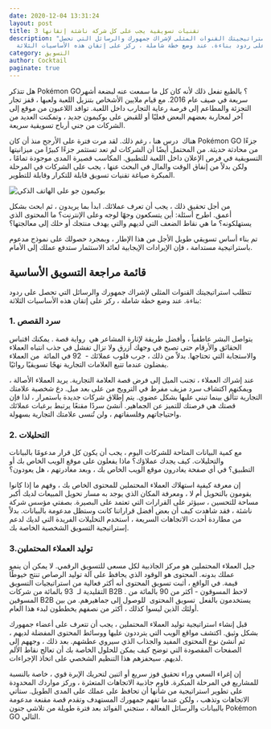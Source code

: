 ```yaml
---
date: 2020-12-04 13:31:24
layout: post
title: 3 تقنيات تسويقية يجب على كل شركة ناشئة إتقانها
description: "تتطلب استراتيجيتك القنوات المثلى لإشراك جمهورك والرسائل التي تحصل
  على ردود بناءة. عند وضع خطة شاملة ، ركز على إتقان هذه الأساسيات الثلاثة:"
category: التسويق
author: Cocktail
paginate: true
---
```

هل تتذكر Pokémon GO؟ بالطبع تفعل ذلك لأنه كان كل ما سمعت عنه لبضعة أشهر سريعة في صيف عام 2016. مع قيام ملايين الأشخاص بتنزيل اللعبة ولعبها ، قفز تجار التجزئة والمطاعم إلى فرصة رعاية التجارب داخل اللعبة. توافد اللاعبون من موقع إلى آخر لمحاربة بعضهم البعض فعليًا أو للقبض على بوكيمون جديد ، وتمكنت العديد من الشركات من جني أرباح تسويقية سريعة.

هناك  درس هنا ، رغم ذلك. لقد مرت فترة على الأرجح منذ أن كان Pokémon GO جزءًا من محادثة حديثة. من المحتمل أيضًا أن الشركات لم تعد تستثمر جزءًا كبيرًا من ميزانيتها التسويقية في فرص الإعلان داخل اللعبة للتطبيق. المكاسب قصيرة المدى موجودة تمامًا ، ولكن بدلاً من إنفاق الوقت والمال في البحث عنها ، يجب على الشركات في المرحلة المبكرة صياغة تقنيات تسويق قابلة للتكرار وقابلة للتطوير.

![بوكيمون جو على الهاتف الذكي](https://ci5.googleusercontent.com/proxy/J7EyE7f2BzSZb2Mz2ZY929p0VFSlfrpV9sQ396G7KYBWNXM0acynB7dRRlwoNk8F3k9fqMzLhyJ_UDYmcEfEnZZwv4aM4F-oonOA8cjYfLhO_Z8Vy18vcpXUbbrBJ3OTtp4s6ehAiQ048752c3aV=s0-d-e1-ft#https://d3o1wlpkmt4nt9.cloudfront.net/wp-content/uploads/2018/02/20095955/pokemon-go-min.jpg)

من أجل تحقيق ذلك ، يجب أن تعرف عملائك. ابدأ بما يريدون ، ثم ابحث بشكل أعمق. اطرح أسئلة: أين يتسكعون وجهًا لوجه وعلى الإنترنت؟ ما المحتوى الذي يستهلكونه؟ ما هي نقاط الضعف التي لديهم والتي يهدف منتجك أو حلك إلى معالجتها؟

تم بناء أساس تسويقي طويل الأجل من هذا الإطار ، وبمجرد حصولك على نموذج مدعوم باستراتيجية مستدامة ، فإن الإيرادات الإيجابية لعائد الاستثمار ستدفع عملك إلى الأمام.

## قائمة مراجعة التسويق الأساسية

تتطلب استراتيجيتك القنوات المثلى لإشراك جمهورك والرسائل التي تحصل على ردود بناءة. عند وضع خطة شاملة ، ركز على إتقان هذه الأساسيات الثلاثة:

### 1. سرد القصص

يتواصل البشر عاطفياً ، وأفضل طريقة لإثارة المشاعر هي  رواية قصة . يمكنك اقتباس الحقائق والأرقام حتى تصبح في وجهك أزرق ولا تزال تفشل في جذب انتباه العملاء والاستجابة التي تحتاجها. بدلاً من ذلك ، جرب قلوب عملائك -  92 في المائة  من العملاء يفضلون عندما تتبع العلامات التجارية نهجًا تسويقيًا روائيًا.

عند إشراك العملاء ، تجنب الميل إلى فرض قصة العلامة التجارية. يريد العملاء الأصالة ، ويمكنهم اكتشاف سرد مزيف مفرط في الترويج من على بعد ميل. دع شخصية علامتك التجارية تتألق بينما تبني عليها بشكل عضوي. يتم إطلاق شركات جديدة باستمرار ، لذا فإن قصتك هي فرصتك للتميز عن الجماهير. أنشئ سردًا مقنعًا يرتبط برغبات عملائك واحتياجاتهم وفلسفاتهم ، ولن تُنسى علامتك التجارية بسهولة.

### 2. التحليلات

مع كمية البيانات المتاحة للشركات اليوم ، يجب أن يكون كل قرار مدعومًا بالبيانات والتحليلات. كيف يجدك عملاؤك؟ ماذا يفعلون على موقع الويب الخاص بك أو التطبيق؟ في أي صفحة يغادرون موقع الويب الخاص بك ، وبعد مغادرتهم ، هل يعودون؟

إن معرفة كيفية استهلاك العملاء المحتملين للمحتوى الخاص بك ، وفهم ما إذا كانوا يقومون بالتحويل أم لا ، ومعرفة المكان الذي يوجد به مسار تحويل المبيعات لديك أكبر مساحة للتحسين ، سيؤثر على القرارات التي تعتمد على البصيرة. بصفتي مؤسس شركة ناشئة ، فقد شاهدت كيف أن بعض أفضل قراراتنا كانت وستظل مدعومة بالبيانات. بدلاً من مطاردة أحدث الاتجاهات السريعة ، استخدم التحليلات الفريدة التي لديك لدعم إستراتيجية التسويق الشخصية الخاصة بك.

### 3.توليد العملاء المحتملين

جيل العملاء المحتملين هو مركز الجاذبية لكل مسعى للتسويق الرقمي. لا يمكن أن ينمو عملك بدونه. المحتوى هو الوقود الذي يحافظ على آلة توليد الرصاص تنتج خيوطًا قيمة. في الواقع ، أثبت تسويق المحتوى أنه أكثر فعالية من استراتيجيات التسويق التقليدية لـ  93 بالمائة من شركات B2B . لاحظ المسوقون - أكثر من 90 بالمائة من المسوقين B2B يستخدمون بالفعل  تسويق المحتوى  للوصول إلى جماهيرهم. من بين أولئك الذين ليسوا كذلك ، أكثر من نصفهم يخططون لبدء هذا العام.

قبل إنشاء استراتيجية توليد العملاء المحتملين ، يجب أن تتعرف على أعضاء جمهورك بشكل وثيق. اكتشف مواقع الويب التي يترددون عليها ووسائط المحتوى المفضلة لديهم ، ثم أنشئ نوع المحتوى المفيد والجذاب الذي سيروي عطشهم. بعد ذلك ، وجههم إلى الصفحات المقصودة التي توضح كيف يمكن للحلول الخاصة بك أن تعالج نقاط الألم لديهم. سيحفزهم هذا التنظيم الشخصي على اتخاذ الإجراءات.

إن إغراء السعي وراء تحقيق فوز سريع أو اثنين لتحريك الإبرة قوي ، خاصة بالنسبة للمشاريع في المرحلة المبكرة. قاوم جاذبية الاتجاهات المتعثرة ، وركز مواردك المحدودة على تطوير استراتيجية من شأنها أن تحافظ على عملك على المدى الطويل. ستأتي الاتجاهات وتذهب ، ولكن عندما تفهم جمهورك المستهدف وتقدم قصة مقنعة مدعومة بالبيانات والرسائل الفعالة ، ستجني الفوائد بعد فترة طويلة من تلاشي جنون Pokémon GO التالي.